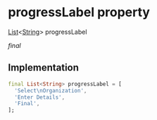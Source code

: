 


# progressLabel property







[List](https://api.flutter.dev/flutter/dart-core/List-class.html)&lt;[String](https://api.flutter.dev/flutter/dart-core/String-class.html)> progressLabel
  
_<span class="feature">final</span>_






## Implementation

```dart
final List<String> progressLabel = [
  'Select\nOrganization',
  'Enter Details',
  'Final',
];
```







